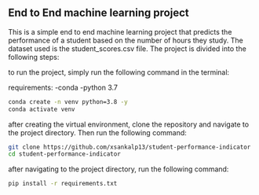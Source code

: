 ## End to End machine learning project

This is a simple end to end machine learning project that predicts the performance of a student based on the number of hours they study. The dataset used is the student_scores.csv file. The project is divided into the following steps:


to run the project, simply run the following command in the terminal:

requirements:
-conda
-python 3.7

```bash
conda create -n venv python=3.8 -y
conda activate venv
```

after creating the virtual environment, clone the repository and navigate to the project directory. Then run the following command:

```bash
git clone https://github.com/xsankalp13/student-performance-indicator
cd student-performance-indicator
```

after navigating to the project directory, run the following command:

```bash
pip install -r requirements.txt
```